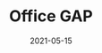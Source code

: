 ---
title: Office GAP
date: '2021-05-15'
area: inprogress
subdomain: Diabetes
status: Active
authors:
  - authorimage: /images/uploads/avatar16.jpg
    authorname: 'Adesuwa Olomu, MD'
    authorrole: Principal Investigator
  - authorimage: /images/uploads/avatar16.jpg
    authorname: William Hart-Davidson
    authorrole: Project Manager
summary: >-
  The intent of this program being run out of Michigan State University is to improve diabetic patients’ adherence to treatment and thus, increase prevention of cardiovascular disease. A comprehensive series of educational text messages are used to engage patients in their care.
features:
  - feature: Surveys
  - feature: SMS Conversations
  - feature: Randomization
spotlight: false
condition: Diabetes
intervention: Adherence
outcome: Increased adherence to treatments
dedicatedpage: false
label: Research 
image: /images/uploads/hsm.01.jpg
---